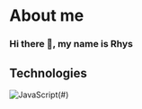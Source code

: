 # About me

### Hi there 👋, my name is Rhys 


## Technologies 

![JavaScript](https://aleen42.github.io/badges/src/javascript.svg)(#)

